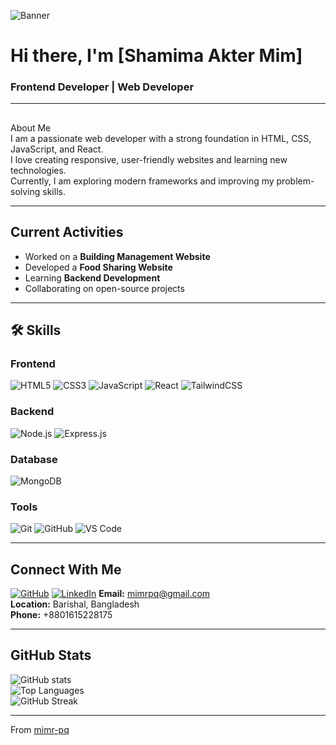 <!-- Banner Image -->
![Banner](https://i.ibb.co.com/B50bMDRm/Cover.png)

# Hi there, I'm [Shamima Akter Mim]   
###  Frontend Developer | Web Developer

---

## 

About Me  
I am a passionate web developer with a strong foundation in HTML, CSS, JavaScript, and React.  
I love creating responsive, user-friendly websites and learning new technologies.  
Currently, I am exploring modern frameworks and improving my problem-solving skills.  

---

##  Current Activities
-  Worked on a **Building Management Website**
-  Developed a **Food Sharing Website**
-  Learning **Backend Development**
-  Collaborating on open-source projects

---

## 🛠 Skills

###  Frontend
![HTML5](https://img.icons8.com/color/48/html-5--v1.png)
![CSS3](https://img.icons8.com/color/48/css3.png)
![JavaScript](https://img.icons8.com/color/48/javascript--v1.png)
![React](https://img.icons8.com/color/48/react-native.png)
![TailwindCSS](https://img.icons8.com/color/48/tailwindcss.png)

###  Backend
![Node.js](https://img.icons8.com/color/48/nodejs.png)
![Express.js](https://img.icons8.com/ios/48/express-js.png)

###  Database
![MongoDB](https://img.icons8.com/color/48/mongodb.png)

###  Tools
![Git](https://img.icons8.com/color/48/git.png)
![GitHub](https://img.icons8.com/material-outlined/48/github.png)
![VS Code](https://img.icons8.com/color/48/visual-studio-code-2019.png)

---

##  Connect With Me
[![GitHub](https://img.icons8.com/material-outlined/30/github.png)](https://github.com/mim-rpq)
[![LinkedIn](https://img.icons8.com/color/30/linkedin.png)](https://linkedin.com/in/mim-rpq)
 **Email:** mimrpq@gmail.com  
 **Location:** Barishal, Bangladesh  
 **Phone:** +8801615228175  

---

##  GitHub Stats
![GitHub stats](https://github-readme-stats.vercel.app/api?username=yourusername&show_icons=true&theme=tokyonight)  
![Top Languages](https://github-readme-stats.vercel.app/api/top-langs/?username=mim-rpq&layout=compact&theme=tokyonight)  
![GitHub Streak](https://streak-stats.demolab.com/?user=mim-rpq&theme=tokyonight)  

---

 From [mimr-pq](https://github.com/mim-rpq)
